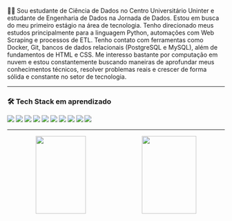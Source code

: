 👩‍💻 Sou estudante de Ciência de Dados no Centro Universitário Uninter e estudante de Engenharia de Dados na Jornada de Dados. Estou em busca do meu primeiro estágio na área de tecnologia. Tenho direcionado meus estudos principalmente para a linguagem Python, automações com Web Scraping e processos de ETL. Tenho contato com ferramentas como Docker, Git, bancos de dados relacionais (PostgreSQL e MySQL), além de fundamentos de HTML e CSS. Me interesso bastante por computação em nuvem e estou constantemente buscando maneiras de aprofundar meus conhecimentos técnicos, resolver problemas reais e crescer de forma sólida e constante no setor de tecnologia.

---

### 🛠️ Tech Stack em aprendizado

<p align="left">
  <img src="https://img.shields.io/badge/Python-3776AB?style=for-the-badge&logo=python&logoColor=white" />
  <img src="https://img.shields.io/badge/Scrapy-85EA2D?style=for-the-badge&logo=scrapy&logoColor=black" />
  <img src="https://img.shields.io/badge/Selenium-43B02A?style=for-the-badge&logo=selenium&logoColor=white" />
  <img src="https://img.shields.io/badge/Requests-20232A?style=for-the-badge&logo=python&logoColor=white" />
  <img src="https://img.shields.io/badge/PostgreSQL-316192?style=for-the-badge&logo=postgresql&logoColor=white" />
  <img src="https://img.shields.io/badge/MySQL-4479A1?style=for-the-badge&logo=mysql&logoColor=white" />
  <img src="https://img.shields.io/badge/Docker-0db7ed?style=for-the-badge&logo=docker&logoColor=white" />
  <img src="https://img.shields.io/badge/Git-F05032?style=for-the-badge&logo=git&logoColor=white" />
  <img src="https://img.shields.io/badge/HTML5-E34F26?style=for-the-badge&logo=html5&logoColor=white" />
  <img src="https://img.shields.io/badge/CSS3-1572B6?style=for-the-badge&logo=css3&logoColor=white" />
</p>

---
<p align="center">
  <img width="48%" height="180px" src="https://github-readme-stats.vercel.app/api?username=iasmimhorrana&show_icons=true&theme=radical&hide_border=true&count_private=true" />
  <img width="50%" height="180px" src="https://github-readme-streak-stats.herokuapp.com/?user=iasmimhorrana&theme=radical&hide_border=true" />
</p>








